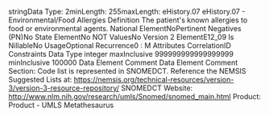 

stringData Type: 2minLength: 255maxLength: 
eHistory.07
eHistory.07 - Environmental/Food Allergies
Definition
The patient's known allergies to food or environmental agents.
National ElementNoPertinent Negatives (PN)No
State ElementNo
NOT ValuesNo
Version 2 ElementE12_09
Is NillableNo
UsageOptional
Recurrence0 : M
Attributes
CorrelationID
Constraints
Data Type
integer
maxInclusive
999999999999999999
minInclusive
100000
Data Element Comment
Data Element Comment Section: 
Code list is represented in SNOMEDCT. Reference the NEMSIS Suggested Lists at: 
 https://nemsis.org/technical-resources/version-3/version-3-resource-repository/
SNOMEDCT 
Website:  http://www.nlm.nih.gov/research/umls/Snomed/snomed_main.html
Product: Product - UMLS Metathesaurus